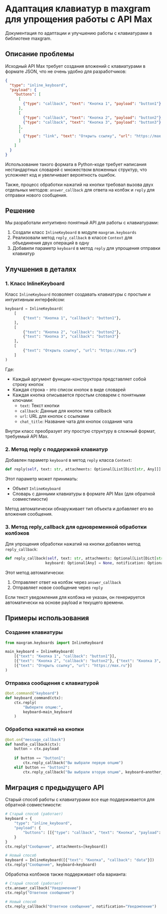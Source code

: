 # Адаптация клавиатур в maxgram для упрощения работы с API Max

Документация по адаптации и улучшению работы с клавиатурами в библиотеке maxgram.

## Описание проблемы

Исходный API Max требует создания вложений с клавиатурами в формате JSON, что не очень удобно для разработчиков:

```json
{
  "type": "inline_keyboard",
  "payload": {
    "buttons": [
      [
        {"type": "callback", "text": "Кнопка 1", "payload": "button1"}
      ],
      [
        {"type": "callback", "text": "Кнопка 2", "payload": "button2"},
        {"type": "callback", "text": "Кнопка 3", "payload": "button3"}
      ],
      [
        {"type": "link", "text": "Открыть ссылку", "url": "https://max.ru"}
      ]
    ]
  }
}
```

Использование такого формата в Python-коде требует написания нестандартных словарей с множеством вложенных структур, что усложняет код и увеличивает вероятность ошибок.

Также, процесс обработки нажатий на кнопки требовал вызова двух отдельных методов: `answer_callback` для ответа на колбэк и `reply` для отправки нового сообщения.

## Решение

Мы разработали интуитивно понятный API для работы с клавиатурами:

1. Создали класс `InlineKeyboard` в модуле `maxgram.keyboards`
2. Реализовали метод `reply_callback` в классе `Context` для объединения двух операций в одну
3. Добавили параметр `keyboard` в метод `reply` для упрощения отправки клавиатур

## Улучшения в деталях

### 1. Класс InlineKeyboard

Класс `InlineKeyboard` позволяет создавать клавиатуры с простым и интуитивным интерфейсом:

```python
keyboard = InlineKeyboard(
    [
        {"text": "Кнопка 1", "callback": "button1"},
    ],
    [ 
        {"text": "Кнопка 2", "callback": "button2"},
        {"text": "Кнопка 3", "callback": "button3"}
    ],
    [
        {"text": "Открыть ссылку", "url": "https://max.ru"}
    ]
)
```

Где:
- Каждый аргумент функции-конструктора представляет собой строку кнопок
- Каждая строка - это список кнопок в виде словарей
- Каждая кнопка описывается простым словарем с понятными ключами:
  - `text`: Текст кнопки
  - `callback`: Данные для кнопок типа callback
  - `url`: URL для кнопок с ссылками
  - `chat_title`: Название чата для кнопок создания чата

Внутри класс преобразует эту простую структуру в сложный формат, требуемый API Max.

### 2. Метод reply с поддержкой клавиатур

Добавлен параметр `keyboard` в метод `reply` класса `Context`:

```python
def reply(self, text: str, attachments: Optional[List[Dict[str, Any]]] = None, keyboard: Optional[Any] = None)
```

Этот параметр может принимать:
- Объект `InlineKeyboard`
- Словарь с данными клавиатуры в формате API Max (для обратной совместимости)

Метод автоматически обнаруживает тип объекта и добавляет его во вложения сообщения.

### 3. Метод reply_callback для одновременной обработки колбэков

Для упрощения обработки нажатий на кнопки добавлен метод `reply_callback`:

```python
def reply_callback(self, text: str, attachments: Optional[List[Dict[str, Any]]] = None, 
                  keyboard: Optional[Any] = None, notification: Optional[str] = None)
```

Этот метод автоматически:
1. Отправляет ответ на колбэк через `answer_callback`
2. Отправляет новое сообщение через `reply`

Если текст уведомления для колбэка не указан, он генерируется автоматически на основе payload и текущего времени.

## Примеры использования

### Создание клавиатуры

```python
from maxgram.keyboards import InlineKeyboard

main_keyboard = InlineKeyboard(
    [{"text": "Кнопка 1", "callback": "button1"}],
    [{"text": "Кнопка 2", "callback": "button2"}, {"text": "Кнопка 3", "callback": "button3"}],
    [{"text": "Открыть ссылку", "url": "https://max.ru"}]
)
```

### Отправка сообщения с клавиатурой

```python
@bot.command("keyboard")
def keyboard_command(ctx):
    ctx.reply(
        "Выберите опцию:",
        keyboard=main_keyboard
    )
```

### Обработка нажатий на кнопки

```python
@bot.on("message_callback")
def handle_callback(ctx):
    button = ctx.payload
    
    if button == "button1":
        ctx.reply_callback("Вы выбрали первую опцию")
    elif button == "button2":
        ctx.reply_callback("Вы выбрали вторую опцию", keyboard=another_keyboard)
```

## Миграция с предыдущего API

Старый способ работы с клавиатурами все еще поддерживается для обратной совместимости:

```python
# Старый способ (работает)
keyboard = {
    "type": "inline_keyboard",
    "payload": {
        "buttons": [[{"type": "callback", "text": "Кнопка", "payload": "data"}]]
    }
}
ctx.reply("Сообщение", attachments=[keyboard])

# Новый способ
keyboard = InlineKeyboard([{"text": "Кнопка", "callback": "data"}])
ctx.reply("Сообщение", keyboard=keyboard)
```

Обработка колбэков также поддерживает оба варианта:

```python
# Старый способ (работает)
ctx.answer_callback("Уведомление")
ctx.reply("Ответное сообщение")

# Новый способ
ctx.reply_callback("Ответное сообщение", notification="Уведомление")
``` 